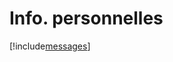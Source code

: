 # Info. personnelles

[!include[messages](infopersonnelles.messages.autogen.md)]





























































































































